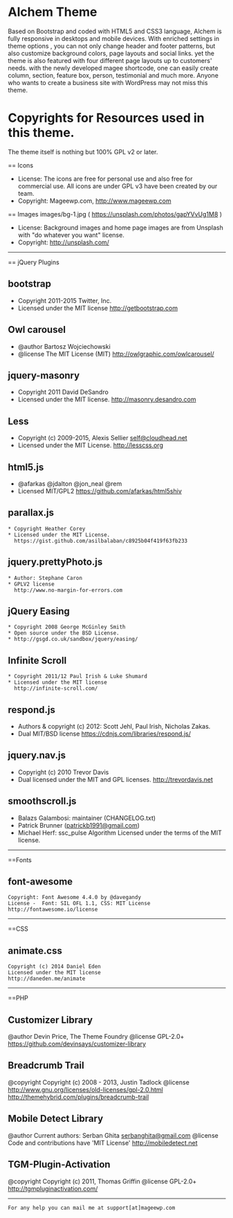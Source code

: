 Alchem Theme
============

Based on Bootstrap and coded with HTML5 and CSS3 language, Alchem is fully responsive in desktops and mobile devices. With enriched settings in theme options , you can not only change header and footer patterns, but also customize background colors, page layouts and social links. yet the theme is also featured with four different page layouts up to customers' needs. with the newly developed magee shortcode, one can easily create column, section, feature box, person, testimonial and much more. Anyone who wants to create a business site with WordPress may not miss this theme.



Copyrights for Resources used in this theme.
============

The theme itself is nothing but 100% GPL v2 or later.

== Icons
 * License: The icons are free for personal use and also free for commercial use.
All icons are under GPL v3 have been created by our team.
 * Copyright: Mageewp.com, http://www.mageewp.com

== Images
   images/bg-1.jpg ( https://unsplash.com/photos/gapYVvUg1M8 )
   * License: Background images and home page images are from Unsplash with "do whatever you want" license. 
   * Copyright: http://unsplash.com/
--------------------------------------------------------------------------------------------

== jQuery Plugins

 ## bootstrap
   * Copyright 2011-2015 Twitter, Inc.
   * Licensed under the MIT license
     http://getbootstrap.com

 ## Owl carousel
   * @author Bartosz Wojciechowski
   * @license The MIT License (MIT)
     http://owlgraphic.com/owlcarousel/

 ## jquery-masonry
   * Copyright 2011 David DeSandro
   * Licensed under the MIT license.
     http://masonry.desandro.com
 
 ## Less
   * Copyright (c) 2009-2015, Alexis Sellier <self@cloudhead.net>
   * Licensed under the MIT License.
     http://lesscss.org

 ## html5.js
   * @afarkas @jdalton @jon_neal @rem
   * Licensed MIT/GPL2
     https://github.com/afarkas/html5shiv

 ## parallax.js
    * Copyright Heather Corey
    * Licensed under the MIT License.
      https://gist.github.com/asilbalaban/c8925b04f419f63fb233
 
 ## jquery.prettyPhoto.js
    * Author: Stephane Caron 
    * GPLV2 license
      http://www.no-margin-for-errors.com

 ## jQuery Easing 
    * Copyright 2008 George McGinley Smith
    * Open source under the BSD License. 
    * http://gsgd.co.uk/sandbox/jquery/easing/

 ## Infinite Scroll
    * Copyright 2011/12 Paul Irish & Luke Shumard
    * Licensed under the MIT license
      http://infinite-scroll.com/
 

 ## respond.js
   * Authors & copyright (c) 2012: Scott Jehl, Paul Irish, Nicholas Zakas.
   * Dual MIT/BSD license
     https://cdnjs.com/libraries/respond.js/

 ## jquery.nav.js
   * Copyright (c) 2010 Trevor Davis
   * Dual licensed under the MIT and GPL licenses. 
     http://trevordavis.net

 ## smoothscroll.js
   - Balazs Galambosi: maintainer (CHANGELOG.txt)
   - Patrick Brunner (patrickb1991@gmail.com)
   - Michael Herf: ssc_pulse Algorithm
     Licensed under the terms of the MIT license.
--------------------------------------------------------------------------------------------

==Fonts

  ##  font-awesome
    Copyright: Font Awesome 4.4.0 by @davegandy
    License -  Font: SIL OFL 1.1, CSS: MIT License
    http://fontawesome.io/license

--------------------------------------------------------------------------------------------

==CSS

 ## animate.css
    Copyright (c) 2014 Daniel Eden
    Licensed under the MIT license
    http://daneden.me/animate

--------------------------------------------------------------------------------------------

==PHP

## Customizer Library
   @author         Devin Price, The Theme Foundry
   @license        GPL-2.0+
    https://github.com/devinsays/customizer-library

## Breadcrumb Trail
   @copyright Copyright (c) 2008 - 2013, Justin Tadlock
   @license http://www.gnu.org/licenses/old-licenses/gpl-2.0.html
   http://themehybrid.com/plugins/breadcrumb-trail

## Mobile Detect Library
   @author    Current authors: Serban Ghita <serbanghita@gmail.com>
   @license   Code and contributions have 'MIT License'
    http://mobiledetect.net

## TGM-Plugin-Activation
   @copyright Copyright (c) 2011, Thomas Griffin
   @license   GPL-2.0+
   http://tgmpluginactivation.com/

--------------------------------------------------------------------------------------------
	For any help you can mail me at support[at]mageewp.com
